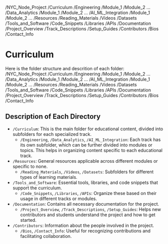 /NYC_Node_Project
/Curriculum
/Engineering
/Module_1
/Module_2
...
/Data_Analytics
/Module_1
/Module_2
...
/AI_ML_Integration
/Module_1
/Module_2
...
/Resources
/Reading_Materials
/Videos
/Datasets
/Tools_and_Software
/Code_Snippets
/Libraries
/APIs
/Documentation
/Project_Overview
/Track_Descriptions
/Setup_Guides
/Contributors
/Bios
/Contact_Info

# Curriculum

Here is the folder structure and descrition of each folder:
/NYC_Node_Project
    /Curriculum
        /Engineering
            /Module_1
            /Module_2
            ...
        /Data_Analytics
            /Module_1
            /Module_2
            ...
        /AI_ML_Integration
            /Module_1
            /Module_2
            ...
    /Resources
        /Reading_Materials
        /Videos
        /Datasets
    /Tools_and_Software
        /Code_Snippets
        /Libraries
        /APIs
    /Documentation
        /Project_Overview
        /Track_Descriptions
        /Setup_Guides
    /Contributors
        /Bios
        /Contact_Info

## Description of Each Directory

- `/Curriculum`: This is the main folder for educational content, divided into subfolders for each specialized track.
  - `/Engineering`, `/Data_Analytics`, `/AI_ML_Integration`: Each track has its own subfolder, which can be further divided into modules or topics. This helps in organizing content specific to each educational track.
- `/Resources`: General resources applicable across different modules or specific to none.
  - `/Reading_Materials`, `/Videos`, `/Datasets`: Subfolders for different types of learning materials.
- `/Tools_and_Software`: Essential tools, libraries, and code snippets that support the curriculum.
  - `/Code_Snippets`, `/Libraries`, `/APIs`: Organize these based on their usage in different tracks or modules.
- `/Documentation`: Contains all necessary documentation for the project.
  - `/Project_Overview`, `/Track_Descriptions`, `/Setup_Guides`: Helps new contributors and students understand the project and how to get started.
- `/Contributors`: Information about the people involved in the project.
  - `/Bios`, `/Contact_Info`: Useful for recognizing contributions and facilitating collaboration.

